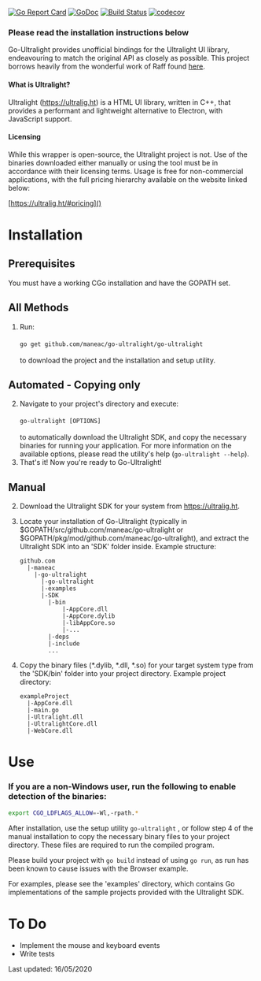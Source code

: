 [![Go Report Card](https://goreportcard.com/badge/github.com/maneac/go-ultralight?badge.svg)](https://goreportcard.com/report/github.com/maneac/go-ultralight)
[![GoDoc](http://godoc.org/github.com/maneac/go-ultralight?status.svg)](http://godoc.org/github.com/maneac/go-ultralight)
[![Build Status](https://travis-ci.org/maneac/go-ultralight.svg?branch=master)](https://travis-ci.org/maneac/go-ultralight)
[![codecov](https://codecov.io/gh/maneac/go-ultralight/branch/master/graph/badge.svg)](https://codecov.io/gh/maneac/go-ultralight)

### Please read the installation instructions below

Go-Ultralight provides unofficial bindings for the Ultralight UI library, endeavouring to match the original API as closely as possible. This project borrows heavily from the wonderful work of Raff found [here](https://github.com/raff/ultralight-go).

#### What is Ultralight?

Ultralight (https://ultralig.ht) is a HTML UI library, written in C++, that provides a performant and lightweight alternative to Electron, with JavaScript support.

#### Licensing

While this wrapper is open-source, the Ultralight project is not. Use of the binaries downloaded
either manually or using the tool must be in accordance with their licensing terms. Usage is free for non-commercial
applications, with the full pricing hierarchy available on the website linked below:

[https://ultralig.ht/#pricing]()

# Installation

## Prerequisites

You must have a working CGo installation and have the GOPATH set.

## All Methods

1. Run:<br/><br/> `go get github.com/maneac/go-ultralight/go-ultralight` <br/><br/>to download the project and the installation and setup utility.

## Automated - Copying only

2. Navigate to your project's directory and execute:<br/><br/>`go-ultralight [OPTIONS]`<br/><br/>to automatically download the Ultralight SDK, and copy the necessary binaries for running your application. For more information on the available options, please read the utility's help (`go-ultralight --help`).
3. That's it! Now you're ready to Go-Ultralight!

## Manual

2. Download the Ultralight SDK for your system from https://ultralig.ht.

3. Locate your installation of Go-Ultralight (typically in $GOPATH/src/github.com/maneac/go-ultralight or $GOPATH/pkg/mod/github.com/maneac/go-ultralight), and extract the Ultralight SDK into an 'SDK' folder inside. Example structure:

    ```
    github.com
      |-maneac
        |-go-ultralight
          |-go-ultralight
          |-examples
          |-SDK
       	    |-bin
                |-AppCore.dll
                |-AppCore.dylib
       	        |-libAppCore.so
                |-...
            |-deps
            |-include
            ...
    ```

4. Copy the binary files (*.dylib, *.dll, *.so) for your target system type from the 'SDK/bin' folder into your project directory. Example project directory:
   ```
   exampleProject
     |-AppCore.dll
     |-main.go
     |-Ultralight.dll
     |-UltralightCore.dll
     |-WebCore.dll
   ```
# Use

### If you are a non-Windows user, run the following to enable detection of the binaries:
```bash
export CGO_LDFLAGS_ALLOW=-Wl,-rpath.*
```
After installation, use the setup utility `go-ultralight` , or follow step 4 of the manual installation to copy the necessary binary files to your project directory. These files are required to run the compiled program.

Please build your project with `go build` instead of using `go run`, as run has been known to cause issues with the Browser example.

For examples, please see the 'examples' directory, which contains Go implementations of the sample projects provided with the Ultralight SDK.

# To Do

- Implement the mouse and keyboard events
- Write tests



Last updated: 16/05/2020
